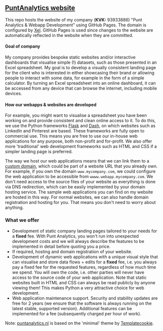 ## [PuntAnalytics website](http://puntanalytics.nl)
This repo hosts the website of my company (**KVK:** 93933886) "Punt Analytics & Webapp Development" using GitHub Pages. The domain is configured by [Xel](https://www.xel.nl/). GitHub Pages is used since changes to the website are automatically reflected in the website when they are committed.

#### Goal of company
My company provides bespoke static websites and/or interactive dashboards that visualise simple (!) datasets, such as those presented in an Excel spreadsheet. My goal is to develop a visually consistent landing page for the client who is interested in either showcasing their brand or allowing people to interact with some data, for example in the form of a simple calculator. By turning an Excel spreadsheet into an online dashboard, it can be accessed from any device that can browse the internet, including mobile devices.

#### How our webapps & websites are developed
For example, you might want to visualise a spreadsheet you have been working on and provide consistent and clean online access to it. To do this, we use the Python frameworks [Flask](https://flask.palletsprojects.com/en/3.0.x/) and [Dash](https://plotly.com/examples/dashboards/), on which websites such as LinkedIn and Pinterest are based. These frameworks are fully open to commercial use. This means you are free to use our in-house web applications for any purpose, both non-profit and for-profit. We also offer more 'traditional' web development frameworks such as HTML and CSS if a simpler landing page is preferred. 

The way we host our web applications means that we can link them to a [custom domain](https://www.koyeb.com/docs/run-and-scale/domains), which could be part of a website URL that you already own. For example, if you own the domain ```www.mycompany.com```, we could configure the web application to be accessible from ```wwww.webapp.mycompany.com```. We don't need access to the source files of your website as everything is done via DNS redirection, which can be easily implemented by your domain hosting service. The sample web applications you can find on my website are hosted in this way. For normal websites, we can also handle domain registration and hosting for you. That means you don't need to worry about anything. 

### What we offer
- Development of static company landing pages tailored to your needs for a **fixed** fee. With Punt Analytics, you won't run into unexpected development costs and we will always describe the features to be implemented in detail before quoting you a price. 
- If required, hosting and domain registration of your website. 
- Development of dynamic web applications with a unique visual style that can visualise and store data flows + edits for a **fixed** fee, i.e. you always pay a fixed fee for the requested features, regardless of how much time we spend. You will own the code, i.e. other parties will never have access to the source code of your web application. Note that static websites built in HTML and CSS can always be read publicly by anyone viewing them! This makes Python a very attractive choice for web development. 
- Web application maintenance support. Security and stability updates are free for 2 years (we ensure that the software is always running on the latest stable, supported version). Additional features can be implemented for a fee (subsequently charged per hour of work). 

Note: [puntanalytics.nl](puntanalytics.nl) is based on the 'minimal' theme by [Templatecookie](https://templatecookie.com). 
